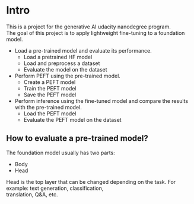 # Intro
This is a project for the generative AI udacity nanodegree program. <br>
The goal of this project is to apply lightweight fine-tuning to a foundation model. <br>

- Load a pre-trained model and evaluate its performance.
  - Load a pretrained HF model
  - Load and preprocess a dataset
  - Evaluate the model on the dataset
- Perform PEFT using the pre-trained model.
  - Create a PEFT model
  - Train the PEFT model
  - Save the PEFT model
- Perform inference using the fine-tuned model and compare the results with the pre-trained model.
  - Load the PEFT model
  - Evaluate the PEFT model on the dataset

## How to evaluate a pre-trained model?
The foundation model usually has two parts:
- Body
- Head

Head is the top layer that can be changed depending on the task. For example: text generation, classification, <br>
translation, Q&A, etc. <br>
